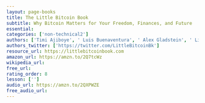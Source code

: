 ```yaml
---
layout: page-books
title: The Little Bitcoin Book
subtitle: Why Bitcoin Matters for Your Freedom, Finances, and Future
essential: 
categories: ['non-technical2']
authors: ['Timi Ajiboye', ' Luis Buenaventura', ' Alex Gladstein', ' Lily Liu', ' Alexander Lloyd', ' Alejandro Machado', ' Jimmy Song', ' Alena Vranova']
authors_twitter: ['https://twitter.com/LittleBitcoinBk']
resource_url: https://littlebitcoinbook.com
amazon_url: https://amzn.to/2Q7tcWz
wikipedia_url: 
free_url: 
rating_order: 8
lesson: ['']
audio_url: https://amzn.to/2QXPWZE
free_audio_url: 
---
```

